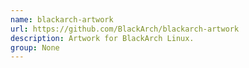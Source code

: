 ```yaml
---
name: blackarch-artwork
url: https://github.com/BlackArch/blackarch-artwork
description: Artwork for BlackArch Linux.
group: None
---
```

